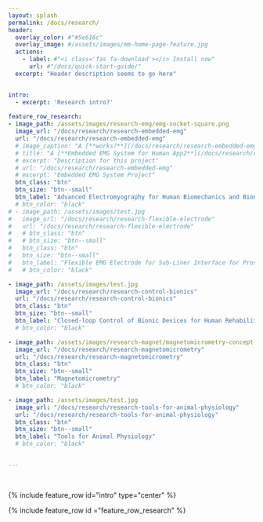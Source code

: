 ```yaml
---
layout: splash
permalink: /docs/research/
header:
  overlay_color: #"#5e616c"
  overlay_image: #/assets/images/mm-home-page-feature.jpg
  actions:
    - label: #"<i class='fas fa-download'></i> Install now"
      url: #"/docs/quick-start-guide/"
  excerpt: "Header description seems to go here"


intro: 
  - excerpt: 'Research intro?'
  
feature_row_research:
- image_path: /assets/images/research-emg/emg-socket-square.png
  image_url: "/docs/research/research-embedded-emg" 
  url: "/docs/research/research-embedded-emg" 
  # image_caption: "A [**works?**](/docs/research/research-embedded-emg)"
  # title: "A [**Embedded EMG System for Human App2**](/docs/research/research-embedded-emg)"
  # excerpt: "Description for this project"
  # url: "/docs/research/research-embedded-emg" 
  # excerpt: "Embedded EMG System Project"
  btn_class: "btn"
  btn_size: "btn--small"
  btn_label: "Advanced Electromyography for Human Biomechanics and Bionics Research"
  # btn_color: "black"
# - image_path: /assets/images/test.jpg
#   image_url: "/docs/research/research-flexible-electrode" 
#   url: "/docs/research/research-flexible-electrode" 
#   # btn_class: "btn"
#   # btn_size: "btn--small"
#   btn_class: "btn"
#   btn_size: "btn--small"  
#   btn_label: "Flexible EMG Electrode for Sub-Liner Interface for Prosthesis"
#   # btn_color: "black"

- image_path: /assets/images/test.jpg
  image_url: "/docs/research/research-control-bionics" 
  url: "/docs/research/research-control-bionics" 
  btn_class: "btn"
  btn_size: "btn--small"
  btn_label: "Closed-loop Control of Bionic Devices for Human Rehabilitation and Augmentation"
  # btn_color: "black"

- image_path: /assets/images/research-magnet/magnetomicrometry-concept-square.png
  image_url: "/docs/research/research-magnetomicrometry" 
  url: "/docs/research/research-magnetomicrometry" 
  btn_class: "btn"
  btn_size: "btn--small"
  btn_label: "Magnetomicrometry"
  # btn_color: "black"

- image_path: /assets/images/test.jpg
  image_url: "/docs/research/research-tools-for-animal-physiology" 
  url: "/docs/research/research-tools-for-animal-physiology"
  btn_class: "btn"
  btn_size: "btn--small"
  btn_label: "Tools for Animal Physiology"
  # btn_color: "black"


---
```


<!-- https://github.com/mmistakes/minimal-mistakes/blob/master/docs/_pages/home.md -->
<br />


{% include feature_row id="intro" type="center" %}

{% include feature_row id ="feature_row_research" %}


<!-- {% include feature_row id="feature_row1" type="left" %} -->

<!-- {% include feature_row id="feature_row2" type="left" %}

{% include feature_row id="feature_row3" type="left" %}

{% include feature_row id="feature_row4" type="left" %} -->

<!-- {% include feature_row id="feature_row5" type="right" %} -->